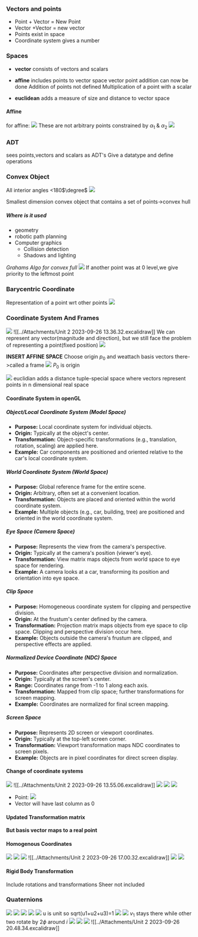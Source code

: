 ### Vectors and points

- Point + Vector = New Point
- Vector +Vector = new vector
- Points exist in space
- Coordinate system gives a number


### Spaces
- **vector**
	consists of vectors and scalars
	
- **affine**
	includes points to vector space
	vector point addition can now be done
	Addition of points not defined
	Multiplication of a point with a scalar
	
- **euclidean**
	adds a measure of size and distance to vector space

#### Affine
for affine:
![](../Attachments/Unit%202-20230926.png)
These are not arbitrary points
constrained by $\alpha_1$ & $\alpha_2$
![](../Attachments/Unit%202-20230926-1.png)


### ADT

sees points,vectors and scalars as ADT's
Give a datatype and define operations


### Convex Object

All interior angles <180$\degree$
![](../Attachments/Unit%202-20230926-2.png)

Smallest dimension convex object that contains a set of points->convex hull

##### Where is it used
- geometry
- robotic path planning
- Computer graphics
	- Collision detection
	- Shadows and lighting




*Grahams Algo for convex full*
![](../Attachments/Unit%202-20230926-3.png)
If another point was at 0 level,we give priority to the leftmost point

### Barycentric Coordinate

Representation of a point wrt other points
![](../Attachments/Unit%202-20230926-4.png)


### Coordinate System And Frames

![](../Attachments/Unit%202-20230926-5.png)
![[../Attachments/Unit 2 2023-09-26 13.36.32.excalidraw]]
We can represent any vector(magnitude and direction), but we still face the problem of representing a point(fixed position)
![](../Attachments/Unit%202-20230926-6.png)

**INSERT AFFINE SPACE**
Choose origin $p_0$ and weattach basis vectors there->called a frame
![](../Attachments/Unit%202-20230926-7.png)
$P_0$ is origin

![](../Attachments/Unit%202-20230926-8.png)
euclidian adds a distance tuple-special space where vectors represent points in n dimensional real space


#### Coordinate System in openGL
##### Object/Local Coordinate System (Model Space)

- **Purpose:** Local coordinate system for individual objects.
- **Origin:** Typically at the object's center.
- **Transformation:** Object-specific transformations (e.g., translation, rotation, scaling) are applied here.
- **Example:** Car components are positioned and oriented relative to the car's local coordinate system.

##### World Coordinate System (World Space)

- **Purpose:** Global reference frame for the entire scene.
- **Origin:** Arbitrary, often set at a convenient location.
- **Transformation:** Objects are placed and oriented within the world coordinate system.
- **Example:** Multiple objects (e.g., car, building, tree) are positioned and oriented in the world coordinate system.

##### Eye Space (Camera Space)

- **Purpose:** Represents the view from the camera's perspective.
- **Origin:** Typically at the camera's position (viewer's eye).
- **Transformation:** View matrix maps objects from world space to eye space for rendering.
- **Example:** A camera looks at a car, transforming its position and orientation into eye space.

##### Clip Space

- **Purpose:** Homogeneous coordinate system for clipping and perspective division.
- **Origin:** At the frustum's center defined by the camera.
- **Transformation:** Projection matrix maps objects from eye space to clip space. Clipping and perspective division occur here.
- **Example:** Objects outside the camera's frustum are clipped, and perspective effects are applied.

##### Normalized Device Coordinate (NDC) Space

- **Purpose:** Coordinates after perspective division and normalization.
- **Origin:** Typically at the screen's center.
- **Range:** Coordinates range from -1 to 1 along each axis.
- **Transformation:** Mapped from clip space; further transformations for screen mapping.
- **Example:** Coordinates are normalized for final screen mapping.

##### Screen Space

- **Purpose:** Represents 2D screen or viewport coordinates.
- **Origin:** Typically at the top-left screen corner.
- **Transformation:** Viewport transformation maps NDC coordinates to screen pixels.
- **Example:** Objects are in pixel coordinates for direct screen display.


#### Change of coordinate systems
![](../Attachments/Unit%202-20230926-9.png)
![[../Attachments/Unit 2 2023-09-26 13.55.06.excalidraw]]
![](../Attachments/Unit%202-20230926-10.png)
![](../Attachments/Unit%202-20230926-11.png)
![](../Attachments/Unit%202-20230926-12.png)

- Point: 
	![](../Attachments/Unit%202-20230926-13.png)
- Vector will have last column as 0


#### Updated Transformation matrix

**But basis vector maps to a real point**
#### Homogenous Coordinates
![](../Attachments/Unit%202-20230926-14.png)
![](../Attachments/Unit%202-20230926-15.png)
![](../Attachments/Unit%202-20230926-19.png)
![[../Attachments/Unit 2 2023-09-26 17.00.32.excalidraw]]
![](../Attachments/Unit%202-20230926-20.png)
![](../Attachments/Unit%202-20230926-21.png)

#### Rigid Body Transformation

Include rotations and transformations
Sheer not included


### Quaternions
![](../Attachments/Unit%202-20230926-26.png)
![](../Attachments/Unit%202-20230926-27.png)
![](../Attachments/Unit%202-20230926-28.png)
![](../Attachments/Unit%202-20230926-16.png)
![](../Attachments/Unit%202-20230926-17.png)
u is unit so sqrt(u1+u2+u3)=1
![](../Attachments/Pasted%20image%2020230926164414.png)
![](../Attachments/Unit%202-20230926-18.png)
$v_1$ stays there while other two rotate by 2$\phi$ around $i$
![](../Attachments/Unit%202-20230926-22.png)
![](../Attachments/Unit%202-20230926-23.png)
![](../Attachments/Unit%202-20230926-24.png)
![[../Attachments/Unit 2 2023-09-26 20.48.34.excalidraw]]





